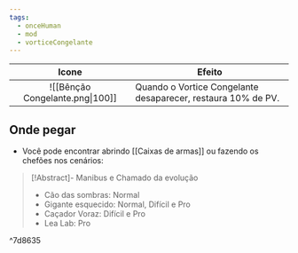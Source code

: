 ```yaml
---
tags:
  - onceHuman
  - mod
  - vorticeCongelante
---
```


|              Icone              | Efeito                                                       |
| :-----------------------------: | ------------------------------------------------------------ |
| ![[Bênção Congelante.png\|100]] | Quando o Vortice Congelante desaparecer, restaura 10% de PV. |

## Onde pegar

- Você pode encontrar abrindo [[Caixas de armas]] ou fazendo os chefões nos cenários:

> [!Abstract]- Manibus e Chamado da evolução
> - Cão das sombras: Normal  
> - Gigante esquecido: Normal, Difícil e Pro  
> - Caçador Voraz: Difícil e Pro  
> - Lea Lab: Pro

^7d8635

